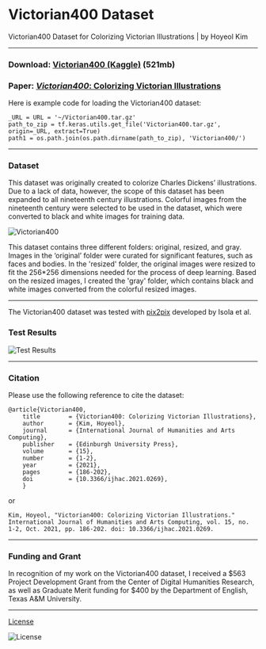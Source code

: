 # Victorian400 Dataset
Victorian400 Dataset for Colorizing Victorian Illustrations | by Hoyeol Kim

---
### Download: [Victorian400 (Kaggle)](https://www.kaggle.com/elibooklover/victorian400/download) (521mb)
### Paper: [*Victorian400*: Colorizing Victorian Illustrations](https://www.euppublishing.com/doi/10.3366/ijhac.2021.0269)

Here is example code for loading the Victorian400 dataset: 
```
_URL = URL = '~/Victorian400.tar.gz'
path_to_zip = tf.keras.utils.get_file('Victorian400.tar.gz', origin=_URL, extract=True)
path1 = os.path.join(os.path.dirname(path_to_zip), 'Victorian400/')
```
---

### Dataset
This dataset was originally created to colorize Charles Dickens’ illustrations. Due to a lack of data, however, the scope of this dataset has been expanded to all nineteenth century illustrations. Colorful images from the nineteenth century were selected to be used in the dataset, which were converted to black and white images for training data.

![Victorian400](https://elibooklover.github.io/Victorian400/Examples/Victorian400.png)

This dataset contains three different folders: original, resized, and gray. Images in the ‘original’ folder were curated for significant features, such as faces and bodies. In the 'resized' folder, the original images were resized to fit the 256*256 dimensions needed for the process of deep learning. Based on the resized images, I created the 'gray' folder, which contains black and white images converted from the colorful resized images. 

---
The Victorian400 dataset was tested with [pix2pix](https://phillipi.github.io/pix2pix/) developed by Isola et al.

### Test Results 
![Test Results](https://elibooklover.github.io/Victorian400/Examples/Example.png)

---

### Citation
Please use the following reference to cite the dataset:
```
@article{Victorian400,
    title        = {Victorian400: Colorizing Victorian Illustrations},
    author       = {Kim, Hoyeol},
    journal      = {International Journal of Humanities and Arts Computing},
    publisher    = {Edinburgh University Press},
    volume       = {15},
    number       = {1-2},
    year         = {2021},
    pages        = {186-202},
    doi          = {10.3366/ijhac.2021.0269},
    }
```

or 

```
Kim, Hoyeol, "Victorian400: Colorizing Victorian Illustrations." International Journal of Humanities and Arts Computing, vol. 15, no. 1-2, Oct. 2021, pp. 186-202. doi: 10.3366/ijhac.2021.0269.
```

---

### Funding and Grant
In recognition of my work on the Victorian400 dataset, I received a $563 Project Development Grant from the Center of Digital Humanities Research, as well as Graduate Merit funding for $400 by the Department of English, Texas A&M University.

---
[License](https://creativecommons.org/licenses/by-nc-sa/4.0/)

![License](https://elibooklover.github.io/Victorian400/license.png)

